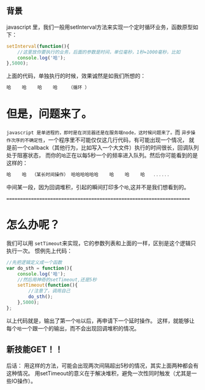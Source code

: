 ## 背景
javascript 里，我们一般用setInterval方法来实现一个定时循环业务，函数原型如下：

```javascript
setInterval(function(){
    //这里放你要执行的业务，后面的参数是时间，单位毫秒，1秒=1000毫秒，比如
    console.log('哈');
},5000);
```

上面的代码，单独执行的时候，效果诚然是如我们所想的：

```javascript
哈    哈    哈    哈    （循环 ）
```
# 但是，问题来了。
`javascript 是单进程的，即时是在浏览器还是在服务端node，这时候问题来了。`而 `异步操作次序的不确定性`，一个程序里不可能仅仅这几行代码，有可能出现一个情况，
就是前一个callback（其他行为，比如写入一个大文件）执行的时间很长，回调队列处于阻塞状态，
而你的`哈`正在以每5秒一个的频率进入队列。然后你可能看到的是这样的：

```javascript
哈    哈  （某长时间操作） 哈哈哈哈哈哈    哈    哈    哈   ......
```

中间某一段，因为回调堆积，引起的瞬间打印多个`哈`,这并不是我们想看到的。

`===================================================================`
# 怎么办呢？
我们可以用 `setTimeout`来实现，它的参数列表和上面的一样，区别是这个逻辑只执行一次。
惯例先上代码：

```javascript
//先把逻辑定义成一个函数
var do_sth = function(){
    console.log('哈');
    //然后用神奇的setTimeout,还是5秒
    setTimeout(function(){
        //注意了，调用自己
        do_sth();
    },5000);
};
```

以上代码就是，输出了第一个`哈`以后，再申请下一个延时操作。
这样，就能够让每个`哈`一个跟一个的输出，而不会出现回调堆积的情况。
## 新技能GET！！
后话：
用这样的方法，可能会出现两次间隔超出5秒的情况，其实上面两种都会有这种情况。
用setTimeout的意义在于解决堆积，避免一次性同时触发（尤其是一些IO操作）。
